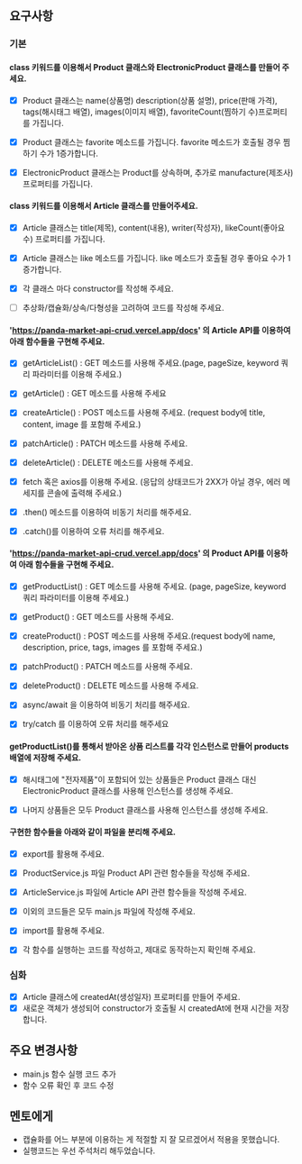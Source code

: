 
## 요구사항

### 기본
 #### class 키워드를 이용해서 Product 클래스와 ElectronicProduct 클래스를 만들어 주세요.
- [x] Product 클래스는 name(상품명) description(상품 설명), price(판매 가격), tags(해시태그 배열), images(이미지 배열), favoriteCount(찜하기 수)프로퍼티를 가집니다.
- [x] Product 클래스는 favorite 메소드를 가집니다. favorite 메소드가 호출될 경우 찜하기 수가 1증가합니다. 
- [x] ElectronicProduct 클래스는 Product를 상속하며, 추가로 manufacture(제조사) 프로퍼티를 가집니다. 


 #### class 키워드를 이용해서 Article 클래스를 만들어주세요.  
- [x] Article 클래스는 title(제목), content(내용), writer(작성자), likeCount(좋아요 수) 프로퍼티를 가집니다.
- [x] Article 클래스는 like 메소드를 가집니다. like 메소드가 호출될 경우 좋아요 수가 1 증가합니다.
- [x] 각 클래스 마다 constructor를 작성해 주세요.
- [ ] 추상화/캡슐화/상속/다형성을 고려하여 코드를 작성해 주세요.


 #### 'https://panda-market-api-crud.vercel.app/docs' 의 Article API를 이용하여 아래 함수들을 구현해 주세요.
- [x] getArticleList() : GET 메소드를 사용해 주세요.(page, pageSize, keyword 쿼리 파라미터를 이용해 주세요.)
- [x] getArticle() : GET 메소드를 사용해 주세요
- [x] createArticle() : POST 메소드를 사용해 주세요. (request body에 title, content, image 를 포함해 주세요.)
- [x] patchArticle() : PATCH 메소드를 사용해 주세요.
- [x] deleteArticle() : DELETE 메소드를 사용해 주세요.
- [x] fetch 혹은 axios를 이용해 주세요. (응답의 상태코드가 2XX가 아닐 경우, 에러 메세지를 콘솔에 출력해 주세요.)
- [x] .then() 메소드를 이용하여 비동기 처리를 해주세요. 
- [x] .catch()를 이용하여 오류 처리를 해주세요. 


 #### 'https://panda-market-api-crud.vercel.app/docs' 의 Product API를 이용하여 아래 함수들을 구현해 주세요.
- [x] getProductList() : GET 메소드를 사용해 주세요. (page, pageSize, keyword 쿼리 파라미터를 이용해 주세요.)
- [x] getProduct() : GET 메소드를 사용해 주세요.
- [x] createProduct() : POST 메소드를 사용해 주세요.(request body에 name, description, price, tags, images 를 포함해 주세요.)
- [x] patchProduct() : PATCH 메소드를 사용해 주세요.
- [x] deleteProduct() : DELETE 메소드를 사용해 주세요.
- [x] async/await 을 이용하여 비동기 처리를 해주세요.
- [x] try/catch 를 이용하여 오류 처리를 해주세요


 #### getProductList()를 통해서 받아온 상품 리스트를 각각 인스턴스로 만들어  products 배열에 저장해 주세요. 
- [x] 해시태그에 "전자제품"이 포함되어 있는 상품들은 Product 클래스 대신 ElectronicProduct 클래스를 사용해 인스턴스를 생성해 주세요.
- [x] 나머지 상품들은 모두 Product 클래스를 사용해 인스턴스를 생성해 주세요.


 #### 구현한 함수들을 아래와 같이 파일을 분리해 주세요.
- [x] export를 활용해 주세요.
- [x] ProductService.js 파일 Product API 관련 함수들을 작성해 주세요.
- [x] ArticleService.js 파일에 Article API 관련 함수들을 작성해 주세요.
- [x] 이외의 코드들은 모두 main.js 파일에 작성해 주세요.
- [x] import를 활용해 주세요. 
- [x] 각 함수를 실행하는 코드를 작성하고, 제대로 동작하는지 확인해 주세요. 


### 심화
- [x] Article 클래스에 createdAt(생성일자) 프로퍼티를 만들어 주세요.
- [x] 새로운 객체가 생성되어 constructor가 호출될 시 createdAt에 현재 시간을 저장합니다.

## 주요 변경사항
- main.js 함수 실행 코드 추가 
- 함수 오류 확인 후 코드 수정 

## 멘토에게
- 캡슐화를 어느 부분에 이용하는 게 적절할 지 잘 모르겠어서 적용을 못했습니다. 
- 실행코드는 우선 주석처리 해두었습니다. 

